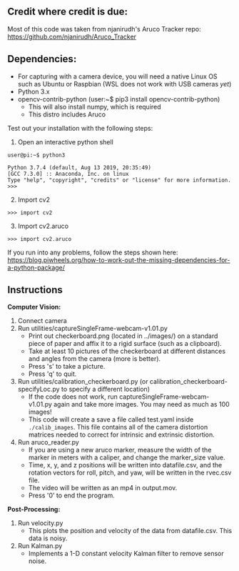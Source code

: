 Credit where credit is due:
----------------------------
Most of this code was taken from njanirudh's Aruco Tracker repo: https://github.com/njanirudh/Aruco_Tracker


Dependencies:
-------------------
 - For capturing with a camera device, you will need a native Linux OS such as Ubuntu or Raspbian (WSL does not work with USB cameras *yet*)
 - Python 3.x
 - opencv-contrib-python (user:~$ pip3 install opencv-contrib-python)
    - This will also install numpy, which is required
    - This distro includes Aruco
 
 Test out your installation with the following steps:
 
 1) Open an interactive python shell
 
```
user@pi:~$ python3
```
```
Python 3.7.4 (default, Aug 13 2019, 20:35:49) 
[GCC 7.3.0] :: Anaconda, Inc. on linux
Type "help", "copyright", "credits" or "license" for more information.
>>>
```

2) Import cv2

```
>>> import cv2
```

3) Import cv2.aruco

```
>>> import cv2.aruco
```

If you run into any problems, follow the steps shown here:
https://blog.piwheels.org/how-to-work-out-the-missing-dependencies-for-a-python-package/


Instructions
--------------
**Computer Vision:**
1) Connect camera 
2) Run utilities/captureSingleFrame-webcam-v1.01.py
    - Print out checkerboard.png (located in ../images/) on a standard piece of paper and affix it to a rigid surface (such as a clipboard).
    - Take at least 10 pictures of the checkerboard at different distances and angles from the camera (more is better).
    - Press 's' to take a picture.
    - Press 'q' to quit.
3) Run utilities/calibration_checkerboard.py (or calibration_checkerboard-specifyLoc.py to specify a different location)
    - If the code does not work, run captureSingleFrame-webcam-v1.01.py again and take more images. You may need as much as 100 images!
    - This code will create a save a file called test.yaml inside ```./calib_images```. This file contains all of the camera distortion matrices needed to correct for intrinsic and extrinsic distortion.
4) Run  aruco_reader.py
    - If you are using a new aruco marker, measure the width of the marker in meters with a caliper, and change the marker_size value. 
    - Time, x, y, and z positions will be written into datafile.csv, and the rotation vectors for roll, pitch, and yaw, will be written in the rvec.csv file.
    - The video will be written as an mp4 in output.mov. 
    - Press '0' to end the program. 

**Post-Processing:**
1) Run velocity.py 
    - This plots the position and velocity of the data from datafile.csv. This data is noisy.
2) Run Kalman.py
    - Implements a 1-D constant velocity Kalman filter to remove sensor noise. 
